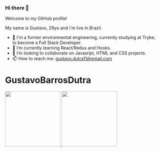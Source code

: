 ### Hi there 👋

Welcome to my GitHub profile!

My name is Gustavo, 29yo and i'm live in Brazil.

- 🔭 I'm a former environmental engineering, currently studying at Trybe, to become a Full Stack Developer.
- 🌱 I’m currently learning React/Redux and Hooks.
- 👯 I’m looking to collaborate on Javasript, HTML and CSS projects.
- 📫 How to reach me: gustavo.dutra11@gmail.com

# GustavoBarrosDutra

<div>
<a href="https://github.com/Gustavo-trybedev">
<img height="180em" src="https://github-readme-stats.vercel.app/api/top-langs/?username=Gustavo-trybedev&layout=compact&langs_count=7&theme=dracula"/>
  </ br>
  </ br>
<img height="180em" src="https://github-readme-stats.vercel.app/api?username=Gustavo-trybedev&show_icons=true&theme=dracula&include_all_commits=true&count_private=true"/>
</div>

